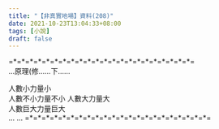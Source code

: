 ```yaml
---
title: "【非真實地場】資料(208)"
date: 2021-10-23T13:04:33+08:00
tags: [小說]
draft: false
---
```


=\*=\*=\*=\*=\*=\*=\*=\*=\*=\*=\*=\*=\*=\*=\*=\*=\*=\*=\*=\*=\*=\*=  
...原理(修......下......  

人數小力量小  
人數不小力量不小
人數大力量大  
人數巨大力量巨大  
... ...
=\*=\*=\*=\*=\*=\*=\*=\*=\*=\*=\*=\*=\*=\*=\*=\*=\*=\*=\*=\*=\*=\*=  